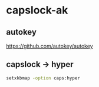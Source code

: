 # capslock-ak

## autokey

<https://github.com/autokey/autokey>

## capslock -> hyper

```sh
setxkbmap -option caps:hyper
```
